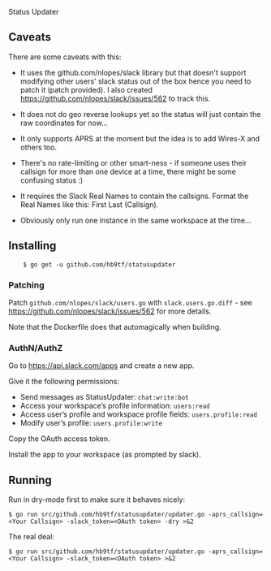 Status Updater

## Caveats

There are some caveats with this:

*  It uses the github.com/nlopes/slack library but that doesn't support modifying other users' slack status out of the box hence you need to patch it (patch provided). I also created https://github.com/nlopes/slack/issues/562 to track this.

*  It does not do geo reverse lookups yet so the status will just contain the raw coordinates for now...

*  It only supports APRS at the moment but the idea is to add Wires-X and others too.

*  There's no rate-limiting or other smart-ness - if someone uses their callsign for more than one device at a time, there might be some confusing status :)

*  It requires the Slack Real Names to contain the callsigns. Format the Real Names like this: First Last (Callsign).

*  Obviously only run one instance in the same workspace at the time...

## Installing

        $ go get -u github.com/hb9tf/statusupdater

### Patching

Patch `github.com/nlopes/slack/users.go` with `slack.users.go.diff` - see https://github.com/nlopes/slack/issues/562 for more details.

Note that the Dockerfile does that automagically when building.

### AuthN/AuthZ

Go to https://api.slack.com/apps and create a new app.

Give it the following permissions:

*  Send messages as StatusUpdater: `chat:write:bot`
*  Access your workspace’s profile information: `users:read`
*  Access user’s profile and workspace profile fields: `users.profile:read`
*  Modify user’s profile: `users.profile:write`

Copy the OAuth access token.

Install the app to your workspace (as prompted by slack).

## Running

Run in dry-mode first to make sure it behaves nicely:

```
$ go run src/github.com/hb9tf/statusupdater/updater.go -aprs_callsign=<Your Callsign> -slack_token=<OAuth token> -dry >&2
```

The real deal:

```
$ go run src/github.com/hb9tf/statusupdater/updater.go -aprs_callsign=<Your Callsign> -slack_token=<OAuth token> >&2
```

